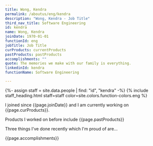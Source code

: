 ```yaml
---
title: Wong, Kendra
permalink: /aboutus/eng/kendra
description: "Wong, Kendra - Job Title"
third_nav_title: Software Engineering
id: kendra
name: Wong, Kendra
joinDate: 1970-01-01
functionId: eng
jobTitle: Job Title
curProducts: currentProducts
pastProducts: pastProducts
accomplishments: ""
quote: The memories we make with our family is everything.
linkedinId: kendra
functionName: Software Engineering

---
```


{%- assign staff = site.data.people | find: "id", "kendra" -%}
{% include staff_heading.html staff=staff color=site.colors.function-colors.eng %}

<p>I joined since {{page.joinDate}} and I am currently working on {{page.curProducts}}.</p>

<p>Products I worked on before include {{page.pastProducts}}</p>

<p>Three things I've done recently which I'm proud of are...</p>
{{page.accomplishments}}
